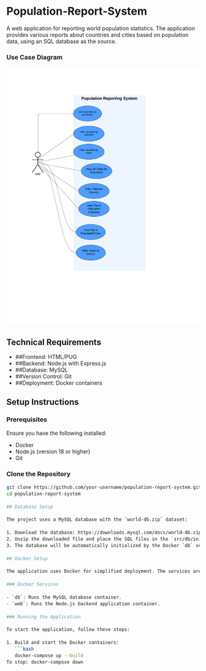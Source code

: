 # Population-Report-System
A web application for reporting world population statistics. The application provides various reports about countries and cities based on population data, using an SQL database as the source.

### Use Case Diagram
![Example Image](images/Population_reporting_System_Use_Case_Diagram.png)

## Technical Requirements

- ##Frontend: HTML/PUG
- ##Backend: Node.js with Express.js
- ##Database: MySQL 
- ##Version Control: Git 
- ##Deployment: Docker containers

## Setup Instructions

### Prerequisites

Ensure you have the following installed:
- Docker
- Node.js (version 18 or higher)
- Git

### Clone the Repository

```bash
git clone https://github.com/your-username/population-report-system.git
cd population-report-system

## Database Setup

The project uses a MySQL database with the `world-db.zip` dataset:

1. Download the database: https://downloads.mysql.com/docs/world-db.zip.
2. Unzip the downloaded file and place the SQL files in the `src/db/init` directory.
3. The database will be automatically initialized by the Docker `db` service on startup.

## Docker Setup

The application uses Docker for simplified deployment. The services are defined in the `docker-compose.yml` file.

### Docker Services

- `db`: Runs the MySQL database container.
- `web`: Runs the Node.js backend application container.

### Running the Application

To start the application, follow these steps:

1. Build and start the Docker containers:
   ```bash
   docker-compose up --build
To stop: docker-compose down  


